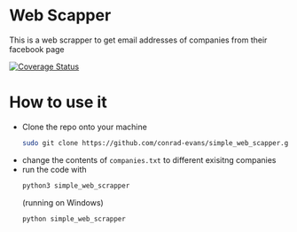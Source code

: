 # Web Scapper

This is a web scrapper to get email addresses of companies from their facebook page

[![Coverage Status](https://coveralls.io/repos/github/conrad-evans/simple_web_scapper/badge.svg?branch=develop)](https://coveralls.io/github/conrad-evans/simple_web_scapper?branch=develop)

# How to use it

- Clone the repo onto your machine
  ```bash
  sudo git clone https://github.com/conrad-evans/simple_web_scapper.git
  ```
- change the contents of `companies.txt` to different exisitng companies
- run the code with
  ```python
  python3 simple_web_scrapper
  ```
  (running on Windows)
  ```python
  python simple_web_scrapper
  ```
